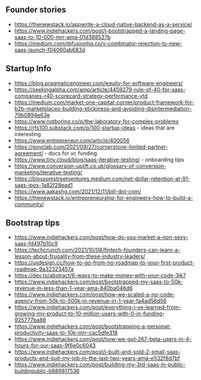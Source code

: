 

## Founder stories
* https://thenewstack.io/appwrite-a-cloud-native-backend-as-a-service/
* https://www.indiehackers.com/post/i-bootstrapped-a-landing-page-saas-to-10-000-mrr-ama-01d388527b
* https://medium.com/@fusionhq.co/y-combinator-rejection-to-new-saas-launch-f04060ab683d

## Startup Info
* https://blog.pragmaticengineer.com/equity-for-software-engineers/
* https://seekingalpha.com/amp/article/4459279-rule-of-40-for-saas-companies-r40-scorecard-strategy-performance-ytd
* https://medium.com/market-one-capital-corner/product-framework-for-b2b-marketplaces-building-stickiness-and-avoiding-disintermediation-79b0894e63e
* https://www.notboring.co/p/the-laboratory-for-complex-problems
* https://rfs100.substack.com/p/100-startup-ideas - ideas that are interesting
* https://www.entrepreneur.com/article/400056
* https://govclab.com/2021/09/27/cornerstone-limited-partner-agreement/ - docs for vc funding
* https://www.tiny.cloud/blog/saas-iterative-testing/ - onboarding tips
* https://www.conversion-uplift.co.uk/glossary-of-conversion-marketing/iterative-testing/
* https://blossomstreetventures.medium.com/net-dollar-retention-at-91-saas-ipos-1a82f28ead1
* https://www.aakashg.com/2021/12/11/bill-dot-com/
* https://thenewstack.io/entrepreneurship-for-engineers-how-to-build-a-community/

## Bootstrap tips
* https://www.indiehackers.com/post/how-do-you-market-a-non-sexy-saas-fd497b10c9
* https://techcrunch.com/2021/10/08/fintech-founders-can-learn-a-lesson-about-frugality-from-these-industry-leaders/
* https://uxdesign.cc/how-to-go-from-no-roadmap-to-your-first-product-roadmap-9a32323457a
* https://dev.to/abstract/6-ways-to-make-money-with-your-code-3jk7
* https://www.indiehackers.com/post/bootstrapped-my-saas-to-50k-revenue-in-less-than-1-year-ama-840ba046d6
* https://www.indiehackers.com/post/how-we-scaled-a-no-code-agency-from-50k-to-500k-in-revenue-in-1-year-fa4ad56d56
* https://www.indiehackers.com/post/everything-i-ve-learned-from-growing-my-product-to-10-million-users-with-0-in-funding-925777ba88
* https://www.indiehackers.com/post/bootstrapping-a-personal-productivity-saas-to-10k-mrr-cac5dfe318
* https://www.indiehackers.com/post/how-we-got-267-beta-users-in-4-hours-for-our-saas-9f6e0c6043
* https://www.indiehackers.com/post/i-built-and-sold-2-small-saas-products-and-quit-my-job-in-the-last-two-years-ama-e532f8d7bf
* https://www.indiehackers.com/post/building-my-3rd-saas-in-public-buildinpublic-b889817536